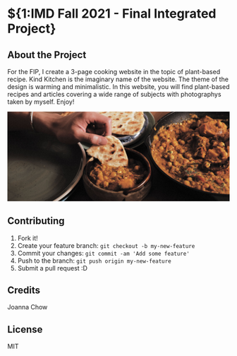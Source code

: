 # ${1:IMD Fall 2021 - Final Integrated Project}

## About the Project
For the FIP, I create a 3-page cooking website in the topic of plant-based recipe. Kind Kitchen is the imaginary name of the website. The theme of the design is warming and minimalistic. In this website, you will find plant-based recipes and articles covering a wide range of subjects with photographys taken by myself. Enjoy!

![Hero image of Kind Kitchen's website](images/page1/page1_hero_curry.jpg)

## Contributing
1. Fork it!
2. Create your feature branch: `git checkout -b my-new-feature`
3. Commit your changes: `git commit -am 'Add some feature'`
4. Push to the branch: `git push origin my-new-feature`
5. Submit a pull request :D

## Credits
Joanna Chow

## License
MIT
